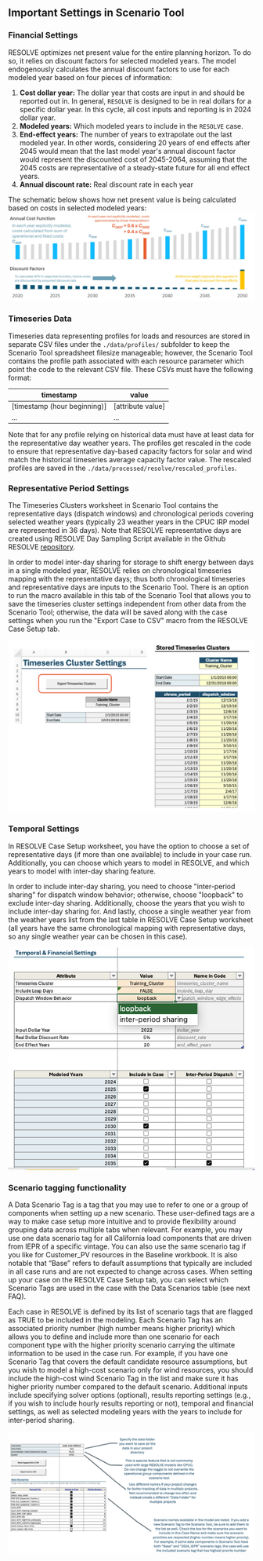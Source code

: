 ## Important Settings in Scenario Tool

### Financial Settings

RESOLVE optimizes net present value for the entire planning horizon. To do so, it relies on discount factors for selected modeled years. The model endogenously calculates the annual discount factors to use for each modeled year based on four pieces 
of information:
1. **Cost dollar year:** The dollar year that costs are input in and should be reported out in. In general, `RESOLVE` is designed to be in real dollars for a specific dollar year. In this cycle, all cost inputs and reporting is in 2024 dollar year.
2. **Modeled years:** Which modeled years to include in the `RESOLVE` case.
3. **End-effect years:** The number of years to extrapolate out the last modeled year. In other words, considering 20 years 
of end effects after 2045 would mean that the last model year's annual discount factor would represent the discounted cost 
of 2045-2064, assuming that the 2045 costs are representative of a steady-state future for all end effect years.
4. **Annual discount rate:** Real discount rate in each year

The schematic below shows how net present value is being calculated based on costs in selected modeled years:
![Example of RESOLVE Modeling Years and Financing Timeline](_images/Modeling_Year.jpg)

### Timeseries Data

Timeseries data representing profiles for loads and resources are stored in separate CSV files under the `./data/profiles/` subfolder to keep the Scenario 
Tool spreadsheet filesize manageable; however, the Scenario Tool contains the profile path associated with each resource parameter which point the code to the relevant CSV file. These CSVs must have the following format:

| timestamp                    | value             |
|------------------------------|-------------------|
| [timestamp (hour beginning)] | [attribute value] |
| ...                          | ...               |

Note that for any profile relying on historical data must have at least data for the representative day weather years. The profiles get rescaled in the code to ensure that representative day-based capacity factors for solar and wind match the historical timeseries average capacity factor value. The rescaled profiles are saved in the `./data/processed/resolve/rescaled_profiles`.  

### Representative Period Settings

The Timeseries Clusters worksheet in Scenario Tool contains the representative days (dispatch windows) and chronological periods covering selected weather years (typically 23 weather years in the CPUC IRP model are represented in 36 days). Note that RESOLVE representative days are created using RESOLVE Day Sampling Script available in the Github RESOLVE [repository](https://github.com/e3-/resolve). 

In order to model inter-day sharing for storage to shift energy between days in a single modeled year, RESOLVE relies on chronological timeseries mapping with the representative days; thus both chronological timeseries and representative days are inputs to the Scenario Tool. There is an option to run the macro available in this tab of the Scenario Tool that allows you to save the timeseries cluster settings independent from other data from the Scenario Tool; otherwise, the data will be saved along with the case settings when you run the "Export Case to CSV" macro from the RESOLVE Case Setup tab.

![Scenario Tool Timeseries Clusters Worksheet](_images/Rep_days.png)

### Temporal Settings
In RESOLVE Case Setup worksheet, you have the option to choose a set of representative days (if more than one available) to include in your case run. Additionally, you can choose which years to model in RESOLVE, and which years to model with inter-day sharing feature. 

In order to include inter-day sharing, you need to choose "inter-period sharing" for dispatch window behavior; otherwise, choose "loopback" to exclude inter-day sharing. Additionally, choose the years that you wish to include inter-day sharing for. And lastly, choose a single weather year from the weather years list from the last table in RESOLVE Case Setup worksheet (all years have the same chronological mapping with representative days, so any single weather year can be chosen in this case).

![Scenario Tool Timeseries Clusters Worksheet](_images/Temporal_Settings.png)

### Scenario tagging functionality

A Data Scenario Tag is a tag that you may use to refer to one or a group of components when setting up a new scenario. These user-defined tags are a way to make case setup more intuitive and to provide flexibility around grouping data across multiple tabs when relevant. For example, you may use one data scenario tag for all California load components that are driven from IEPR of a specific vintage. You can also use the same scenario tag if you like for Customer_PV resources in the Baseline workbook. It is also notable that “Base” refers to default assumptions that typically are included in all case runs and are not expected to change across cases. When setting up your case on the RESOLVE Case Setup tab, you can select which Scenario Tags are used in the case with the Data Scenarios table (see next FAQ).


Each case in RESOLVE is defined by its list of scenario tags that are flagged as TRUE to be included in the modeling. Each Scenario Tag has an associated priority number (high number means higher priority) which allows you to define and include more than one scenario for each component type with the higher priority scenario carrying the ultimate information to be used in the case run. For example, if you have one Scenario Tag that covers the default candidate resource assumptions, but you wish to model a high-cost scenario only for wind resources, you should include the high-cost wind Scenario Tag in the list and make sure it has higher priority number compared to the default scenario. Additional inputs include specifying solver options (optional), results reporting settings (e.g., if you wish to include hourly results reporting or not), temporal and financial settings, as well as selected modeling years with the years to include for inter-period sharing.

![Illustration of RESOLVE Case Settings and Important Parameters](_images/New_Case_Settings.png)





